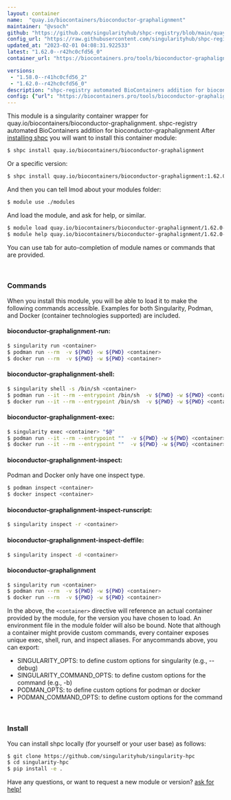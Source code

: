 ```yaml
---
layout: container
name:  "quay.io/biocontainers/bioconductor-graphalignment"
maintainer: "@vsoch"
github: "https://github.com/singularityhub/shpc-registry/blob/main/quay.io/biocontainers/bioconductor-graphalignment/container.yaml"
config_url: "https://raw.githubusercontent.com/singularityhub/shpc-registry/main/quay.io/biocontainers/bioconductor-graphalignment/container.yaml"
updated_at: "2023-02-01 04:08:31.922533"
latest: "1.62.0--r42hc0cfd56_0"
container_url: "https://biocontainers.pro/tools/bioconductor-graphalignment"

versions:
 - "1.58.0--r41hc0cfd56_2"
 - "1.62.0--r42hc0cfd56_0"
description: "shpc-registry automated BioContainers addition for bioconductor-graphalignment"
config: {"url": "https://biocontainers.pro/tools/bioconductor-graphalignment", "maintainer": "@vsoch", "description": "shpc-registry automated BioContainers addition for bioconductor-graphalignment", "latest": {"1.62.0--r42hc0cfd56_0": "sha256:ef71b7f4f622167a8fd11bd61160c5659c8eb1334e9ad221851d22714439e151"}, "tags": {"1.58.0--r41hc0cfd56_2": "sha256:ed5eb1a24c546d2d320f780dbeb3c1762fa76e8f48149abd42e61a36c39ec824", "1.62.0--r42hc0cfd56_0": "sha256:ef71b7f4f622167a8fd11bd61160c5659c8eb1334e9ad221851d22714439e151"}, "docker": "quay.io/biocontainers/bioconductor-graphalignment"}
---
```


This module is a singularity container wrapper for quay.io/biocontainers/bioconductor-graphalignment.
shpc-registry automated BioContainers addition for bioconductor-graphalignment
After [installing shpc](#install) you will want to install this container module:


```bash
$ shpc install quay.io/biocontainers/bioconductor-graphalignment
```

Or a specific version:

```bash
$ shpc install quay.io/biocontainers/bioconductor-graphalignment:1.62.0--r42hc0cfd56_0
```

And then you can tell lmod about your modules folder:

```bash
$ module use ./modules
```

And load the module, and ask for help, or similar.

```bash
$ module load quay.io/biocontainers/bioconductor-graphalignment/1.62.0--r42hc0cfd56_0
$ module help quay.io/biocontainers/bioconductor-graphalignment/1.62.0--r42hc0cfd56_0
```

You can use tab for auto-completion of module names or commands that are provided.

<br>

### Commands

When you install this module, you will be able to load it to make the following commands accessible.
Examples for both Singularity, Podman, and Docker (container technologies supported) are included.

#### bioconductor-graphalignment-run:

```bash
$ singularity run <container>
$ podman run --rm  -v ${PWD} -w ${PWD} <container>
$ docker run --rm  -v ${PWD} -w ${PWD} <container>
```

#### bioconductor-graphalignment-shell:

```bash
$ singularity shell -s /bin/sh <container>
$ podman run --it --rm --entrypoint /bin/sh  -v ${PWD} -w ${PWD} <container>
$ docker run --it --rm --entrypoint /bin/sh  -v ${PWD} -w ${PWD} <container>
```

#### bioconductor-graphalignment-exec:

```bash
$ singularity exec <container> "$@"
$ podman run --it --rm --entrypoint ""  -v ${PWD} -w ${PWD} <container> "$@"
$ docker run --it --rm --entrypoint ""  -v ${PWD} -w ${PWD} <container> "$@"
```

#### bioconductor-graphalignment-inspect:

Podman and Docker only have one inspect type.

```bash
$ podman inspect <container>
$ docker inspect <container>
```

#### bioconductor-graphalignment-inspect-runscript:

```bash
$ singularity inspect -r <container>
```

#### bioconductor-graphalignment-inspect-deffile:

```bash
$ singularity inspect -d <container>
```



#### bioconductor-graphalignment

```bash
$ singularity run <container>
$ podman run --rm  -v ${PWD} -w ${PWD} <container>
$ docker run --rm  -v ${PWD} -w ${PWD} <container>
```


In the above, the `<container>` directive will reference an actual container provided
by the module, for the version you have chosen to load. An environment file in the
module folder will also be bound. Note that although a container
might provide custom commands, every container exposes unique exec, shell, run, and
inspect aliases. For anycommands above, you can export:

 - SINGULARITY_OPTS: to define custom options for singularity (e.g., --debug)
 - SINGULARITY_COMMAND_OPTS: to define custom options for the command (e.g., -b)
 - PODMAN_OPTS: to define custom options for podman or docker
 - PODMAN_COMMAND_OPTS: to define custom options for the command

<br>

### Install

You can install shpc locally (for yourself or your user base) as follows:

```bash
$ git clone https://github.com/singularityhub/singularity-hpc
$ cd singularity-hpc
$ pip install -e .
```

Have any questions, or want to request a new module or version? [ask for help!](https://github.com/singularityhub/singularity-hpc/issues)